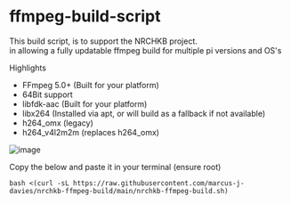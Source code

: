 # ffmpeg-build-script

This build script, is to support the NRCHKB project.  
in allowing a fully updatable ffmpeg build for multiple pi versions and OS's

Highlights

 - FFmpeg 5.0+ (Built for your platform)
 - 64Bit support
 - libfdk-aac (Built for your platform)
 - libx264 (Installed via apt, or will build as a fallback if not available)
 - h264_omx (legacy)
 - h264_v4l2m2m (replaces h264_omx)

![image](https://user-images.githubusercontent.com/55892693/154566224-ed54b348-a2f7-4624-964d-cc8dc914f528.png)

Copy the below and paste it in your terminal (ensure root)
```
bash <(curl -sL https://raw.githubusercontent.com/marcus-j-davies/nrchkb-ffmpeg-build/main/nrchkb-ffmpeg-build.sh)
```

